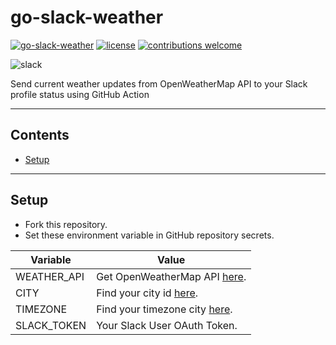 # go-slack-weather
[![go-slack-weather](https://github.com/fadhilthomas/go-slack-weather/actions/workflows/go-slack-weather.yml/badge.svg?branch=main)](https://github.com/fadhilthomas/go-slack-weather/actions/workflows/go-slack-weather.yml)
[![license](https://img.shields.io/badge/license-MIT-_red.svg)](https://opensource.org/licenses/MIT)
[![contributions welcome](https://img.shields.io/badge/contributions-welcome-brightgreen.svg?style=flat)](https://github.com/fadhilthomas/go-slack-weather/issues)

![slack](https://user-images.githubusercontent.com/29804796/129493231-2de98bac-09ac-4686-a97d-487a344dd6a1.png)

Send current weather updates from OpenWeatherMap API to your Slack profile status using GitHub Action

---

## Contents

- [Setup](#setup)

---

## Setup
* Fork this repository.
* Set these environment variable in GitHub repository secrets.

| **Variable** | **Value** |
|--|--|
| WEATHER_API | Get OpenWeatherMap API [here](https://home.openweathermap.org/users/sign_up). |
| CITY | Find your city id [here](http://bulk.openweathermap.org/sample/). |
| TIMEZONE | Find your timezone city [here](https://www.iana.org/time-zones). |
| SLACK_TOKEN | Your Slack User OAuth Token. |
